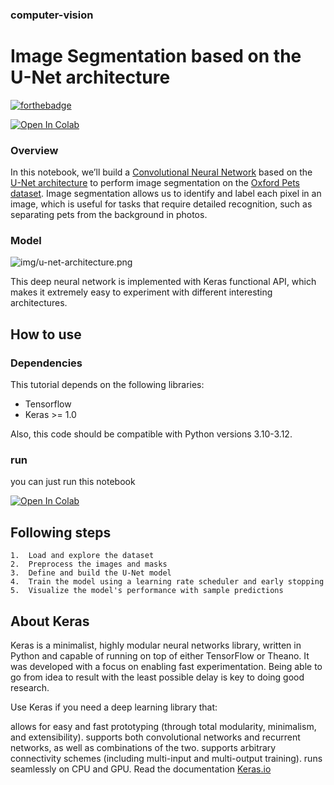 ###     **computer-vision**
#     Image Segmentation based on the U-Net architecture
[![forthebadge](https://forthebadge.com/images/badges/made-with-python.svg)](https://www.python.org/)

[![Open In Colab](https://colab.research.google.com/assets/colab-badge.svg)](https://colab.research.google.com/github/https://github.com/MohammadHossein-esmaili/computer-vision/blob/main/pet_image_segmentation_Unet.ipynb)


### Overview

In this notebook, we’ll build a [Convolutional Neural Network](https://www.ibm.com/topics/convolutional-neural-networks)  based on the [U-Net architecture](https://www.geeksforgeeks.org/u-net-architecture-explained/) to perform image segmentation on the [Oxford Pets dataset](http://www.robots.ox.ac.uk/~vgg/data/pets/data/images.tar.gz). Image segmentation allows us to identify and label each pixel in an image, which is useful for tasks that require detailed recognition, such as separating pets from the background in photos.

### Model

![img/u-net-architecture.png](https://miro.medium.com/v2/resize:fit:828/format:webp/1*x0kR2rGlTibVbu8InCNBVg.jpeg)

This deep neural network is implemented with Keras functional API, which makes it extremely easy to experiment with different interesting architectures.

## How to use

### Dependencies

This tutorial depends on the following libraries:

* Tensorflow
* Keras >= 1.0

Also, this code should be compatible with Python versions 3.10-3.12.

### run

you can just run this notebook

[![Open In Colab](https://colab.research.google.com/assets/colab-badge.svg)](https://colab.research.google.com/github/https://github.com/MohammadHossein-esmaili/computer-vision/blob/main/pet_image_segmentation_Unet.ipynb)


## Following steps

    1.  Load and explore the dataset
    2.  Preprocess the images and masks
    3.  Define and build the U-Net model
    4.  Train the model using a learning rate scheduler and early stopping
    5.  Visualize the model's performance with sample predictions


## About Keras

Keras is a minimalist, highly modular neural networks library, written in Python and capable of running on top of either TensorFlow or Theano. It was developed with a focus on enabling fast experimentation. Being able to go from idea to result with the least possible delay is key to doing good research.

Use Keras if you need a deep learning library that:

allows for easy and fast prototyping (through total modularity, minimalism, and extensibility).
supports both convolutional networks and recurrent networks, as well as combinations of the two.
supports arbitrary connectivity schemes (including multi-input and multi-output training).
runs seamlessly on CPU and GPU.
Read the documentation [Keras.io](http://keras.io/)


